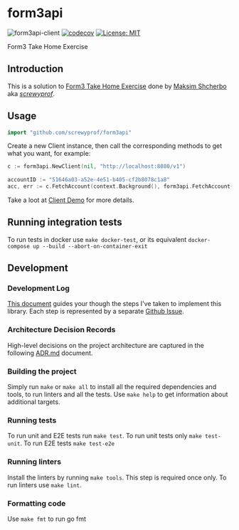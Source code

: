 # form3api
![form3api-client](https://github.com/screwyprof/form3api/workflows/form3api-client/badge.svg)
[![codecov](https://codecov.io/gh/screwyprof/form3api/branch/main/graph/badge.svg?token=4BN07UH560)](https://codecov.io/gh/screwyprof/form3api)
[![License: MIT](https://img.shields.io/badge/License-MIT-yellow.svg)](https://opensource.org/licenses/MIT)

Form3 Take Home Exercise

## Introduction

This is a solution to [Form3 Take Home Exercise](https://github.com/form3tech-oss/interview-accountapi) done by 
[Maksim Shcherbo](https://www.linkedin.com/in/maxim-shcherbo-3204582b/) aka [*screwyprof*](https://github.com/screwyprof).

## Usage

```go
import "github.com/screwyprof/form3api"
```

Create a new Client instance, then call the corresponding methods to get what you want, for example:

```go
c := form3api.NewClient(nil, "http://localhost:8080/v1")
	
accountID := "51646a03-a52e-4e51-b405-cf2b8078c1a8"
acc, err := c.FetchAccount(context.Background(), form3api.FetchAccount{AccountID: accountID})
```
Take a loot at [Client Demo](example/client_demo.go) for more details.

## Running integration tests
To run tests in docker use `make docker-test`, or its equivalent `docker-compose up --build --abort-on-container-exit`

## Development

### Development Log
[This document](docs/Development.md) guides your though the steps I've taken to implement this library. Each step is 
represented by a separate [Github Issue](https://github.com/screwyprof/form3api/issues?q=is%3Aissue+is%3Aclosed).

### Architecture Decision Records
High-level decisions on the project architecture are captured in the following [ADR.md](docs/ADR.md) document.

### Building the project
Simply run `make` or `make all` to install all the required dependencies and tools, to run linters and all the tests.
Use `make help` to get information about additional targets.

### Running tests
To run unit and E2E tests run `make test`. To run unit tests only `make test-unit`. To run E2E tests `make test-e2e`

### Running linters
Install the linters by running `make tools`. This step is required once only. To run linters use `make lint`.

### Formatting code
Use `make fmt` to run go fmt
